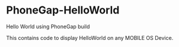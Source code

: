 PhoneGap-HelloWorld
===================

Hello World using PhoneGap build

This contains code to display HelloWorld on any MOBILE OS Device.
